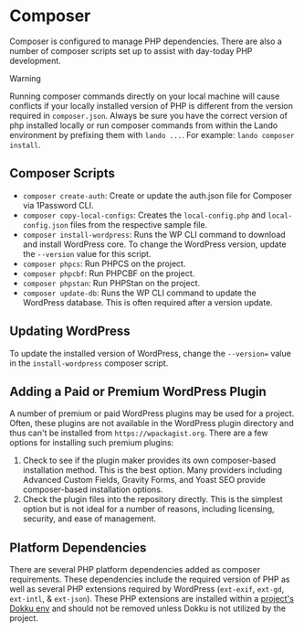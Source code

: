 # Composer

Composer is configured to manage PHP dependencies. There are also a number of composer scripts set up to assist with
day-today PHP development.

> [!WARNING]
> Running composer commands directly on your local machine will cause conflicts if your locally installed version of
> PHP is different from the version required in `composer.json`. Always be sure you have the correct version of php
> installed locally or run composer commands from within the Lando environment by prefixing them with `lando ...`.
> For example: `lando composer install`.

## Composer Scripts

* `composer create-auth`: Create or update the auth.json file for Composer via 1Password CLI.
* `composer copy-local-configs`: Creates the `local-config.php` and `local-config.json` files from the respective
  sample file.
* `composer install-wordpress`: Runs the WP CLI command to download and install WordPress core. To change the WordPress
  version, update the `--version` value for this script.
* `composer phpcs`: Run PHPCS on the project.
* `composer phpcbf`: Run PHPCBF on the project.
* `composer phpstan`: Run PHPStan on the project.
* `composer update-db`: Runs the WP CLI command to update the WordPress database. This is often required after a version update.

## Updating WordPress

To update the installed version of WordPress, change the `--version=` value in the `install-wordpress` composer script.

## Adding a Paid or Premium WordPress Plugin

A number of premium or paid WordPress plugins may be used for a project. Often, these plugins are not available in the
WordPress plugin directory and thus can't be installed from `https://wpackagist.org`. There are a few options for
installing such premium plugins:

1. Check to see if the plugin maker provides its own composer-based installation method. This is the best option.
Many providers including Advanced Custom Fields, Gravity Forms, and Yoast SEO provide composer-based installation
options.
1. Check the plugin files into the repository directly. This is the simplest option but is not ideal for a number of
reasons, including licensing, security, and ease of management.

## Platform Dependencies

There are several PHP platform dependencies added as composer requirements. These dependencies include the required
version of PHP as well as several PHP extensions required by WordPress (`ext-exif`, `ext-gd`, `ext-intl`, & `ext-json`).
These PHP extensions are installed within a [project's Dokku env](actions.md#dokku-deployment-workflows) and should not 
be removed unless Dokku is not utilized by the project.
